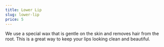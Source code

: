 ```yaml
---
title: Lower Lip
slug: lower-lip
price: 5
---
```


We use a special wax that is gentle on the skin and removes hair from the root. This is a great way to keep your lips looking clean and beautiful.
